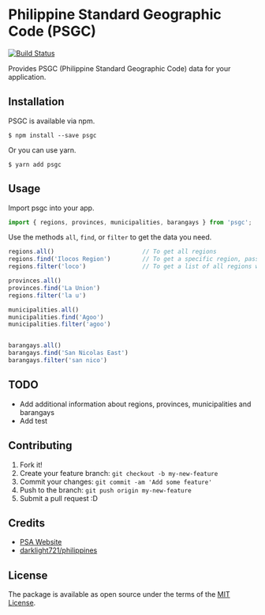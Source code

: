 # Philippine Standard Geographic Code (PSGC)

[![Build Status](https://travis-ci.org/pcofilada/psgc.svg?branch=master)](https://travis-ci.org/pcofilada/psgc)

Provides PSGC (Philippine Standard Geographic Code) data for your application.

## Installation

PSGC is available via npm.

    $ npm install --save psgc

Or you can use yarn.

    $ yarn add psgc

## Usage

Import psgc into your app.

~~~ js
import { regions, provinces, municipalities, barangays } from 'psgc';
~~~

Use the methods `all`, `find`, or `filter` to get the data you need.

~~~ js
regions.all()                         // To get all regions
regions.find('Ilocos Region')         // To get a specific region, pass the exact region name
regions.filter('loco')                // To get a list of all regions with names that contain the argument; case-insensitive

provinces.all()
provinces.find('La Union')
regions.filter('la u')

municipalities.all()
municipalities.find('Agoo')
municipalities.filter('agoo')


barangays.all()
barangays.find('San Nicolas East')
barangays.filter('san nico')


~~~

## TODO

* Add additional information about regions, provinces, municipalities and barangays
* Add test

## Contributing

1. Fork it!
2. Create your feature branch: `git checkout -b my-new-feature`
3. Commit your changes: `git commit -am 'Add some feature'`
4. Push to the branch: `git push origin my-new-feature`
5. Submit a pull request :D

## Credits

* [PSA Website](http://psa.gov.ph/)
* [darklight721/philippines](https://github.com/darklight721/philippines)

## License

The package is available as open source under the terms of the [MIT License](http://opensource.org/licenses/MIT).
